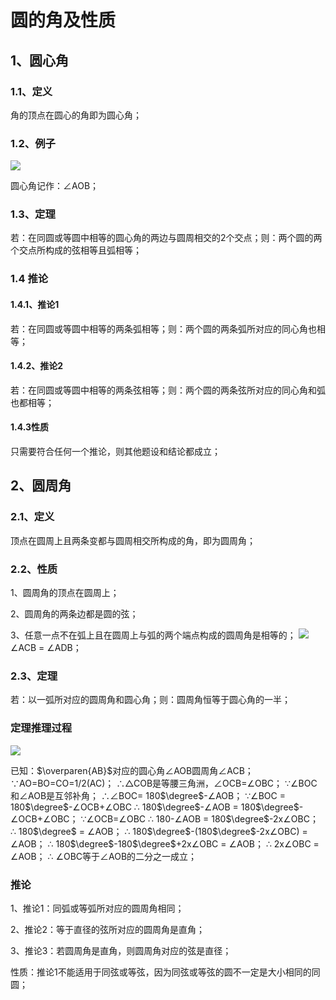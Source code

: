 # 圆的角及性质

## 1、圆心角
### 1.1、定义
角的顶点在圆心的角即为圆心角；

### 1.2、例子
![](../images/圆08.png)

圆心角记作：$\angle$AOB；

### 1.3、定理
若：在同圆或等圆中相等的圆心角的两边与圆周相交的2个交点；则：两个圆的两个交点所构成的弦相等且弧相等；

### 1.4 推论
#### 1.4.1、推论1
若：在同圆或等圆中相等的两条弧相等；则：两个圆的两条弧所对应的同心角也相等；

#### 1.4.2、推论2
若：在同圆或等圆中相等的两条弦相等；则：两个圆的两条弦所对应的同心角和弧也都相等；

#### 1.4.3性质
只需要符合任何一个推论，则其他题设和结论都成立；

## 2、圆周角
### 2.1、定义
顶点在圆周上且两条变都与圆周相交所构成的角，即为圆周角；

### 2.2、性质
1、圆周角的顶点在圆周上；

2、圆周角的两条边都是圆的弦；

3、任意一点不在弧上且在圆周上与弧的两个端点构成的圆周角是相等的；
![](../images/圆10.png)
$\angle$ACB = $\angle$ADB；

### 2.3、定理
若：以一弧所对应的圆周角和圆心角；则：圆周角恒等于圆心角的一半；

### 定理推理过程
![](../images/圆09.png)

已知：$\overparen{AB}$对应的圆心角$\angle$AOB圆周角$\angle$ACB；
$\because$AO=BO=CO=1/2(AC)；
$\therefore$$\triangle$COB是等腰三角洲，$\angle$OCB=$\angle$OBC；
$\because$$\angle$BOC和$\angle$AOB是互邻补角；
$\therefore$$\angle$BOC= 180$\degree$-$\angle$AOB；
$\because$$\angle$BOC = 180$\degree$-$\angle$OCB+$\angle$OBC
$\therefore$ 180$\degree$-$\angle$AOB =  180$\degree$-$\angle$OCB+$\angle$OBC；
$\because$$\angle$OCB=$\angle$OBC
$\therefore$ 180-$\angle$AOB =  180$\degree$-2x$\angle$OBC；
$\therefore$ 180$\degree$ = $\angle$AOB；
$\therefore$ 180$\degree$-(180$\degree$-2x$\angle$OBC) = $\angle$AOB；
$\therefore$ 180$\degree$-180$\degree$+2x$\angle$OBC = $\angle$AOB；
$\therefore$ 2x$\angle$OBC = $\angle$AOB；
$\therefore$ $\angle$OBC等于$\angle$AOB的二分之一成立；

### 推论
1、推论1：同弧或等弧所对应的圆周角相同；

2、推论2：等于直径的弦所对应的圆周角是直角；

3、推论3：若圆周角是直角，则圆周角对应的弦是直径；

性质：推论1不能适用于同弦或等弦，因为同弦或等弦的圆不一定是大小相同的同圆；
